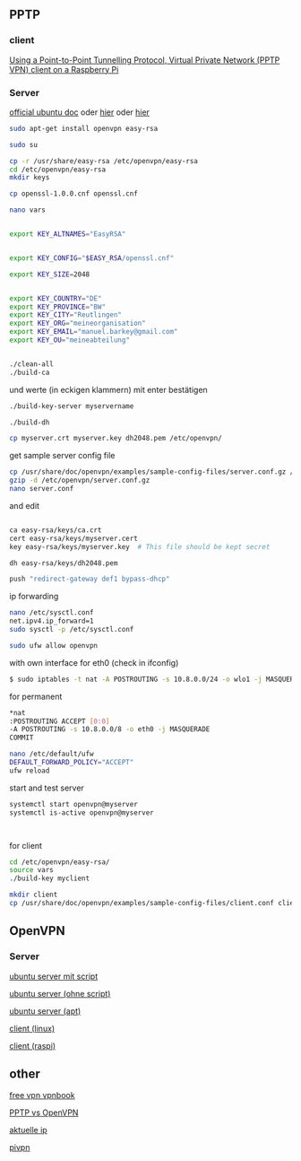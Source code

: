 ## PPTP

### client

[Using a Point-to-Point Tunnelling Protocol, Virtual Private Network (PPTP VPN) client on a Raspberry Pi](https://devtidbits.com/2013/02/19/using-a-point-to-point-tunnelling-protocol-virtual-private-network-pptp-vpn-client-on-a-raspberry-pi/)



### Server

[official ubuntu doc](https://help.ubuntu.com/community/PPTPServer)
oder [hier](https://www.linuxbabe.com/linux-server/setup-your-own-pptp-vpn-server-on-debian-ubuntu-centos)
oder [hier](https://adminforge.de/linux-allgemein/pptp-vpn-server-unter-debian-wheezy-einrichten/)



```bash
sudo apt-get install openvpn easy-rsa
```



```bash
sudo su
```


```bash
cp -r /usr/share/easy-rsa /etc/openvpn/easy-rsa
cd /etc/openvpn/easy-rsa
mkdir keys
```


```bash
cp openssl-1.0.0.cnf openssl.cnf

```


```bash
nano vars
```



```bash

export KEY_ALTNAMES="EasyRSA"


export KEY_CONFIG="$EASY_RSA/openssl.cnf"

export KEY_SIZE=2048


export KEY_COUNTRY="DE"
export KEY_PROVINCE="BW"
export KEY_CITY="Reutlingen"
export KEY_ORG="meineorganisation"
export KEY_EMAIL="manuel.barkey@gmail.com"
export KEY_OU="meineabteilung"



```


```bash
./clean-all
./build-ca
```
und werte (in eckigen klammern) mit enter bestätigen


```bash
./build-key-server myservername
```



```bash
./build-dh
```


```bash
cp myserver.crt myserver.key dh2048.pem /etc/openvpn/
```
get sample server config file
```bash
cp /usr/share/doc/openvpn/examples/sample-config-files/server.conf.gz /etc/openvpn/
gzip -d /etc/openvpn/server.conf.gz
nano server.conf
```
and edit

```bash

ca easy-rsa/keys/ca.crt   
cert easy-rsa/keys/myserver.cert
key easy-rsa/keys/myserver.key  # This file should be kept secret

dh easy-rsa/keys/dh2048.pem

push "redirect-gateway def1 bypass-dhcp"

```

ip forwarding
```bash
nano /etc/sysctl.conf
net.ipv4.ip_forward=1
sudo sysctl -p /etc/sysctl.conf
```



```bash
sudo ufw allow openvpn
```

with own interface for eth0 (check in ifconfig)
```bash
$ sudo iptables -t nat -A POSTROUTING -s 10.8.0.0/24 -o wlo1 -j MASQUERADE

```

for permanent
```bash
*nat
:POSTROUTING ACCEPT [0:0] 
-A POSTROUTING -s 10.8.0.0/8 -o eth0 -j MASQUERADE
COMMIT
```

```bash
nano /etc/default/ufw
DEFAULT_FORWARD_POLICY="ACCEPT"
ufw reload
```
start and test server


```bash
systemctl start openvpn@myserver
systemctl is-active openvpn@myserver
```



```bash

```



```bash

```





for client
```bash
cd /etc/openvpn/easy-rsa/
source vars
./build-key myclient

```

```bash
mkdir client
cp /usr/share/doc/openvpn/examples/sample-config-files/client.conf client/client.ovpn
```



## OpenVPN

### Server



[ubuntu server mit script](https://www.cyberciti.biz/faq/ubuntu-18-04-lts-set-up-openvpn-server-in-5-minutes/)

[ubuntu server (ohne script)]()




[ubuntu server (apt)](https://www.vpnbook.com/howto/setup-openvpn-on-ubuntu)


[client (linux)](https://openvpn.net/vpn-server-resources/how-to-connect-to-access-server-from-a-linux-computer/)

[client (raspi)](https://jankarres.de/2014/10/raspberry-pi-openvpn-vpn-client-installieren/)

[]()

[]()

[]()

## other

[free vpn vpnbook](https://www.vpnbook.com/)

[PPTP vs OpenVPN](https://www.shellfire.de/blog/pptp-vs-ipsec-vs-openvpn-sind-die-unterschiede/)


[aktuelle ip](https://whatismyipaddress.com/de/meine-ip)

[pivpn](https://github.com/pivpn/pivpn)

